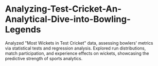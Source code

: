 # Analyzing-Test-Cricket-An-Analytical-Dive-into-Bowling-Legends
Analyzed "Most Wickets in Test Cricket" data, assessing bowlers' metrics via statistical tests and regression analysis. Explored run distributions, match participation, and experience effects on wickets, showcasing the predictive strength of sports analytics.

